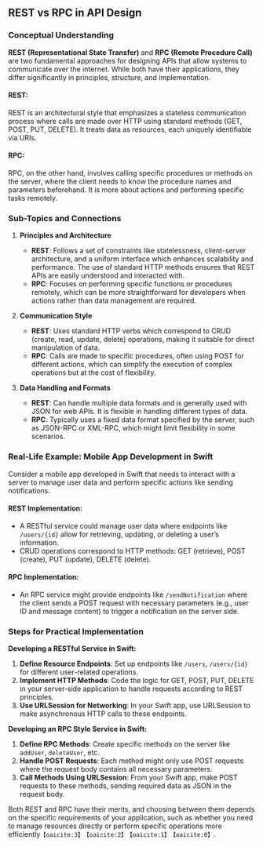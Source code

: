 ## REST vs RPC in API Design

### Conceptual Understanding

**REST (Representational State Transfer)** and **RPC (Remote Procedure Call)** are two fundamental approaches for designing APIs that allow systems to communicate over the internet. While both have their applications, they differ significantly in principles, structure, and implementation.

#### REST:
REST is an architectural style that emphasizes a stateless communication process where calls are made over HTTP using standard methods (GET, POST, PUT, DELETE). It treats data as resources, each uniquely identifiable via URIs.

#### RPC:
RPC, on the other hand, involves calling specific procedures or methods on the server, where the client needs to know the procedure names and parameters beforehand. It is more about actions and performing specific tasks remotely.

### Sub-Topics and Connections

1. **Principles and Architecture**
   - **REST**: Follows a set of constraints like statelessness, client-server architecture, and a uniform interface which enhances scalability and performance. The use of standard HTTP methods ensures that REST APIs are easily understood and interacted with.
   - **RPC**: Focuses on performing specific functions or procedures remotely, which can be more straightforward for developers when actions rather than data management are required.

2. **Communication Style**
   - **REST**: Uses standard HTTP verbs which correspond to CRUD (create, read, update, delete) operations, making it suitable for direct manipulation of data.
   - **RPC**: Calls are made to specific procedures, often using POST for different actions, which can simplify the execution of complex operations but at the cost of flexibility.

3. **Data Handling and Formats**
   - **REST**: Can handle multiple data formats and is generally used with JSON for web APIs. It is flexible in handling different types of data.
   - **RPC**: Typically uses a fixed data format specified by the server, such as JSON-RPC or XML-RPC, which might limit flexibility in some scenarios.

### Real-Life Example: Mobile App Development in Swift

Consider a mobile app developed in Swift that needs to interact with a server to manage user data and perform specific actions like sending notifications.

#### REST Implementation:
- A RESTful service could manage user data where endpoints like `/users/{id}` allow for retrieving, updating, or deleting a user’s information.
- CRUD operations correspond to HTTP methods: GET (retrieve), POST (create), PUT (update), DELETE (delete).

#### RPC Implementation:
- An RPC service might provide endpoints like `/sendNotification` where the client sends a POST request with necessary parameters (e.g., user ID and message content) to trigger a notification on the server side.

### Steps for Practical Implementation

**Developing a RESTful Service in Swift:**
1. **Define Resource Endpoints**: Set up endpoints like `/users`, `/users/{id}` for different user-related operations.
2. **Implement HTTP Methods**: Code the logic for GET, POST, PUT, DELETE in your server-side application to handle requests according to REST principles.
3. **Use URLSession for Networking**: In your Swift app, use URLSession to make asynchronous HTTP calls to these endpoints.

**Developing an RPC Style Service in Swift:**
1. **Define RPC Methods**: Create specific methods on the server like `addUser`, `deleteUser`, etc.
2. **Handle POST Requests**: Each method might only use POST requests where the request body contains all necessary parameters.
3. **Call Methods Using URLSession**: From your Swift app, make POST requests to these methods, sending required data as JSON in the request body.

Both REST and RPC have their merits, and choosing between them depends on the specific requirements of your application, such as whether you need to manage resources directly or perform specific operations more efficiently&#8203;``【oaicite:3】``&#8203;&#8203;``【oaicite:2】``&#8203;&#8203;``【oaicite:1】``&#8203;&#8203;``【oaicite:0】``&#8203;.

